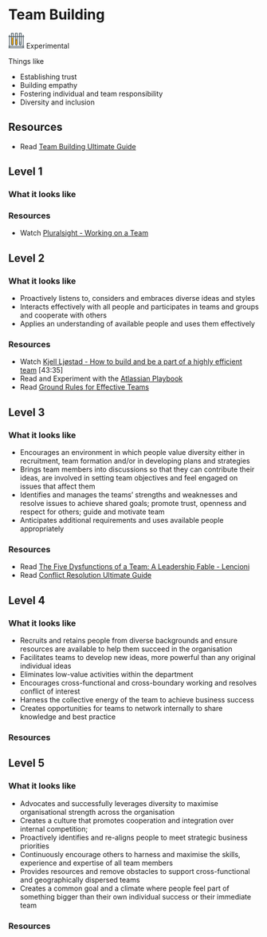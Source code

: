 # Team Building
![Experimental](../Images/test-lab-tubes.png)  Experimental

Things like
- Establishing trust
- Building empathy
- Fostering individual and team responsibility
- Diversity and inclusion

## Resources
- Read [Team Building Ultimate Guide](https://www.makingbusinessmatter.co.uk/team-building-skills-ultimate-guide/)

## Level 1

### What it looks like

### Resources
- Watch [Pluralsight - Working on a Team](https://app.pluralsight.com/library/courses/working-on-a-team/table-of-contents)


## Level 2

### What it looks like
- Proactively listens to, considers and embraces diverse ideas and styles
- Interacts effectively with all people and participates in teams and groups and cooperate with others
- Applies an understanding of available people and uses them effectively

### Resources
- Watch [Kjell Ljøstad - How to build and be a part of a highly efficient team](https://vimeo.com/131748093)  [43:35]
- Read and Experiment with the [Atlassian Playbook](https://www.atlassian.com/team-playbook)
- Read [Ground Rules for Effective Teams](http://www.mountainrootsfoodproject.org/Document_Archive_files/Ground_Rules_for_Effective_Teams_Fourth_Edition-1.pdf)


## Level 3

### What it looks like
- Encourages an environment in which people value diversity either in recruitment, team formation and/or in developing plans and strategies
- Brings team members into discussions so that they can contribute their ideas, are involved in setting team objectives and feel engaged on issues that affect them
- Identifies and manages the teams’ strengths and weaknesses and resolve issues to achieve shared goals; promote trust, openness and respect for others; guide and motivate team
- Anticipates additional requirements and uses available people appropriately

### Resources
- Read [The Five Dysfunctions of a Team: A Leadership Fable - Lencioni](https://www.amazon.com/Five-Dysfunctions-Team-Leadership-Fable/dp/0787960756)
- Read [Conflict Resolution Ultimate Guide](https://www.makingbusinessmatter.co.uk/conflict-resolution-skills-ultimate/)


## Level 4

### What it looks like
- Recruits and retains people from diverse backgrounds and ensure resources are available to help them succeed in the organisation
- Facilitates teams to develop new ideas, more powerful than any original individual ideas 
- Eliminates low-value activities within the department
- Encourages cross-functional and cross-boundary working and resolves conflict of interest
- Harness the collective energy of the team to achieve business success
- Creates opportunities for teams to network internally to share knowledge and best practice

### Resources

## Level 5

### What it looks like
- Advocates and successfully leverages diversity to maximise organisational strength across the organisation
- Creates a culture that promotes cooperation and integration over internal competition; 
- Proactively identifies and re-aligns people to meet strategic business priorities
- Continuously encourage others to harness and maximise the skills, experience and expertise of all team members
- Provides resources and remove obstacles to support cross-functional and geographically dispersed teams
- Creates a common goal and a climate where people feel part of something bigger than their own individual success or their immediate team

### Resources


